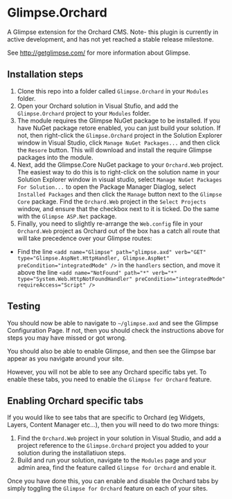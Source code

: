 Glimpse.Orchard
===============

A Glimpse extension for the Orchard CMS. Note- this plugin is currently in active development, and has not yet reached a stable release milestone.

See http://getglimpse.com/ for more information about Glimpse.

## Installation steps 

1. Clone this repo into a folder called `Glimpse.Orchard` in your `Modules` folder.
2. Open your Orchard solution in Visual Stufio, and add the `Glimpse.Orchard` project to your `Modules` folder.
3. The module requires the Glimpse NuGet package to be installed. If you have NuGet package retore enabled, you can just build your solution. If not, then right-click the `Glimpse.Orchard` project in the Solution Explorer window in Visual Studio, click `Manage NuGet Packages...` and then click the `Resore` button. This will download and install the require Glimpse packages into the module.
4. Next, add the Glimpse.Core NuGet package to your `Orchard.Web` project. The easiest way to do this is to right-click on the solution name in your Solution Explorer window in visual studio, select `Manage NuGet Packages For Solution...` to open the Package Manager Diaglog, select `Installed Packages` and then click the `Manage` button next to the `Glimpse Core` package. Find the `Orchard.Web` project in the `Select Projects` window, and ensure that the checkbox next to it is ticked. Do the same with the `Glimpse ASP.Net` package.
5. Finally, you need to slightly re-arrange the `Web.config` file in your `Orchard.Web` project as Orchard out of the box has a catch all route that will take precedence over your Glimpse routes:
  * Find the line `<add name="Glimpse" path="glimpse.axd" verb="GET" type="Glimpse.AspNet.HttpHandler, Glimpse.AspNet" preCondition="integratedMode" />` in the `handlers` section, and move it above the line `<add name="NotFound" path="*" verb="*" type="System.Web.HttpNotFoundHandler" preCondition="integratedMode" requireAccess="Script" />`

## Testing

You should now be able to navigate to `~/glimpse.axd` and see the Glimpse Configuration Page. If not, then you should check the instructions above for steps you may have missed or got wrong.

You should also be able to enable Glimpse, and then see the Glimpse bar appear as you navigate around your site.

However, you will not be able to see any Orchard specific tabs yet. To enable these tabs, you need to enable the `Glimpse for Orchard` feature.

## Enabling Orchard specific tabs

If you would like to see tabs that are specific to Orchard (eg Widgets, Layers, Content Manager etc...), then you will need to do two more things:

1. Find the `Orchard.Web` project in your solution in Visual Studio, and add a project reference to the `Glimpse.Orchard` project you added to your solution during the installatiuon steps.
2. Build and run your solution, navigate to the `Modules` page and your admin area, find the feature called `Glimpse for Orchard` and enable it.
 
Once you have done this, you can enable and disable the Orchard tabs by simply toggling the `Glimpse for Orchard` feature on each of your sites.
